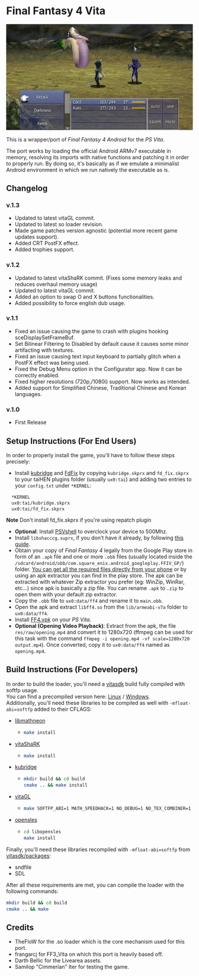 # Final Fantasy 4 Vita

<p align="center"><img src="./screenshots/game.png"></p>

This is a wrapper/port of *Final Fantasy 4 Android* for the *PS Vita*.

The port works by loading the official Android ARMv7 executable in memory, resolving its imports with native functions and patching it in order to properly run.
By doing so, it's basically as if we emulate a minimalist Android environment in which we run natively the executable as is.

## Changelog
### v.1.3
- Updated to latest vitaGL commit.
- Updated to latest so loader revision.
- Made game patches version agnostic (potential more recent game updates support).
- Added CRT PostFX effect.
- Added trophies support.

### v.1.2
- Updated to latest vitaShaRK commit. (Fixes some memory leaks and reduces overhaul memory usage)
- Updated to latest vitaGL commit.
- Added an option to swap O and X buttons functionalities.
- Added possibility to force english dub usage.

### v.1.1
- Fixed an issue causing the game to crash with plugins hooking sceDisplaySetFrameBuf.
- Set Bilinear Filtering to Disabled by default cause it causes some minor artifacting with textures.
- Fixed an issue causing text input keyboard to partially glitch when a PostFX effect was being used.
- Fixed the Debug Menu option in the Configurator app. Now it can be correctly enabled.
- Fixed higher resolutions (720p,/1080i) support. Now works as intended.
- Added support for Simplified Chinese, Traditional Chinese and Korean languages.


### v.1.0
- First Release

## Setup Instructions (For End Users)

In order to properly install the game, you'll have to follow these steps precisely:

- Install [kubridge](https://github.com/TheOfficialFloW/kubridge/releases/) and [FdFix](https://github.com/TheOfficialFloW/FdFix/releases/) by copying `kubridge.skprx` and `fd_fix.skprx` to your taiHEN plugins folder (usually `ux0:tai`) and adding two entries to your `config.txt` under `*KERNEL`:
  
```
  *KERNEL
  ux0:tai/kubridge.skprx
  ux0:tai/fd_fix.skprx
```

**Note** Don't install fd_fix.skprx if you're using repatch plugin

- **Optional**: Install [PSVshell](https://github.com/Electry/PSVshell/releases) to overclock your device to 500Mhz.
- Install `libshacccg.suprx`, if you don't have it already, by following [this guide](https://samilops2.gitbook.io/vita-troubleshooting-guide/shader-compiler/extract-libshacccg.suprx).
- Obtain your copy of *Final Fantasy 4* legally from the Google Play store in form of an `.apk` file and one or more `.obb` files (usually located inside the `/sdcard/android/obb/com.square_enix.android_googleplay.FFIV_GP/`) folder. [You can get all the required files directly from your phone](https://stackoverflow.com/questions/11012976/how-do-i-get-the-apk-of-an-installed-app-without-root-access) or by using an apk extractor you can find in the play store. The apk can be extracted with whatever Zip extractor you prefer (eg: WinZip, WinRar, etc...) since apk is basically a zip file. You can rename `.apk` to `.zip` to open them with your default zip extractor.
- Copy the `.obb` file to `ux0:data/ff4` and rename it to `main.obb`.
- Open the apk and extract `libff4.so` from the `lib/armeabi-v7a` folder to `ux0:data/ff4`.
- Install [FF4.vpk](https://github.com/Rinnegatamante/ff4_vita/releases) on your *PS Vita*.
- **Optional (Opening Video Playback)**: Extract from the apk, the file  `res/raw/opening.mp4` and convert it to 1280x720 (ffmpeg can be used for this task with the command `ffmpeg -i opening.mp4 -vf scale=1280x720 output.mp4`). Once converted, copy it to `ux0:data/ff4` named as `opening.mp4`.

## Build Instructions (For Developers)

In order to build the loader, you'll need a [vitasdk](https://github.com/vitasdk) build fully compiled with softfp usage.  
You can find a precompiled version here: [Linux](https://github.com/vitasdk/buildscripts/suites/2943994805/artifacts/66184169) / [Windows](https://github.com/vitasdk/buildscripts/suites/2943994805/artifacts/66184170).  
Additionally, you'll need these libraries to be compiled as well with `-mfloat-abi=softfp` added to their CFLAGS:

- [libmathneon](https://github.com/Rinnegatamante/math-neon)

  - ```bash
    make install
    ```

- [vitaShaRK](https://github.com/Rinnegatamante/vitaShaRK)

  - ```bash
    make install
    ```

- [kubridge](https://github.com/TheOfficialFloW/kubridge)

  - ```bash
    mkdir build && cd build
    cmake .. && make install
    ```

- [vitaGL](https://github.com/Rinnegatamante/vitaGL)

  - ````bash
    make SOFTFP_ABI=1 MATH_SPEEDHACK=1 NO_DEBUG=1 NO_TEX_COMBINER=1 PHYCONT_ON_DEMAND=1 install
    ````

- [opensles](https://github.com/frangarcj/opensles)

  - ````bash
    cd libopensles
    make install
    ````
Finally, you'll need these libraries recompiled with `-mfloat-abi=softfp` from [vitasdk/packages](https://github.com/vitasdk/packages):
- sndfile
- SDL

After all these requirements are met, you can compile the loader with the following commands:

```bash
mkdir build && cd build
cmake .. && make
```

## Credits

- TheFloW for the .so loader which is the core mechanism used for this port.
- frangarcj for FF3_Vita on which this port is heavily based off.
- Darth Bellic for the Livearea assets.
- Samilop "Cimmerian" Iter for testing the game.
